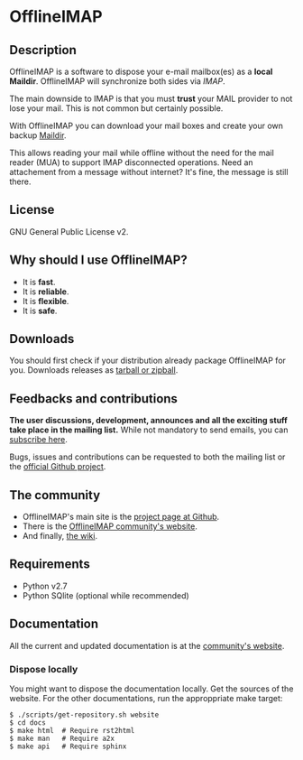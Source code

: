 [offlineimap]: https://github.com/OfflineIMAP/offlineimap
[website]: http://offlineimap.org
[wiki]: http://github.com/OfflineIMAP/offlineimap/wiki

# OfflineIMAP

## Description

OfflineIMAP is a software to dispose your e-mail mailbox(es) as a **local
Maildir**. OfflineIMAP will synchronize both sides via *IMAP*.

The main downside to IMAP is that you must **trust** your MAIL provider to not
lose your mail. This is not common but certainly possible.

With OfflineIMAP you can download your mail boxes and create your own backup
[Maildir](https://en.wikipedia.org/wiki/Maildir).

This allows reading your mail while offline without the need for the mail
reader (MUA) to support IMAP disconnected operations. Need an attachement from a
message without internet? It's fine, the message is still there.


## License

GNU General Public License v2.


## Why should I use OfflineIMAP?

* It is **fast**.
* It is **reliable**.
* It is **flexible**.
* It is **safe**.


## Downloads

You should first check if your distribution already package OfflineIMAP for you.
Downloads releases as [tarball or zipball](https://github.com/OfflineIMAP/offlineimap/tags).


## Feedbacks and contributions

**The user discussions, development, announces and all the exciting stuff take
place in the mailing list.** While not mandatory to send emails, you can
[subscribe here](http://lists.alioth.debian.org/mailman/listinfo/offlineimap-project).

Bugs, issues and contributions can be requested to both the mailing list or the
[official Github project][offlineimap].


## The community

* OfflineIMAP's main site is the [project page at Github][offlineimap].
* There is the [OfflineIMAP community's website][website].
* And finally, [the wiki][wiki].


## Requirements

* Python v2.7
* Python SQlite (optional while recommended)


## Documentation

All the current and updated documentation is at the [community's website][website].

### Dispose locally

You might want to dispose the documentation locally. Get the sources of the website.
For the other documentations, run the approppriate make target:
```
$ ./scripts/get-repository.sh website
$ cd docs
$ make html  # Require rst2html
$ make man   # Require a2x
$ make api   # Require sphinx
```

